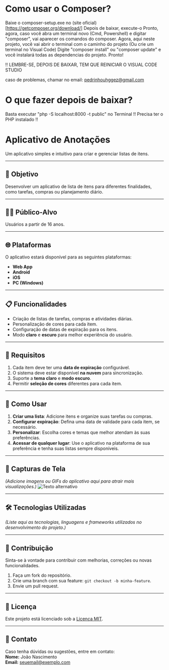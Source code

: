 # Como usar o Composer?
Baixe o composer-setup.exe no (site oficial)[https://getcomposer.org/download/]
Depois de baixar, execute-o
Pronto, agora, caso você abra um terminal novo (Cmd, Powershell) e digitar "composer", vai aparecer os comandos do composer.
Agora, aqui neste projeto, você vai abrir o terminal com o caminho do projeto (Ou crie um terminal no Visual Code)
Digite "composer install" ou "composer update" e você instalará todas as dependencias do projeto.
Pronto!

!! LEMBRE-SE, DEPOIS DE BAIXAR, TEM QUE REINICIAR O VISUAL CODE STUDIO

caso de problemas, chamar no email: pedrinhouhggez@gmail.com

# O que fazer depois de baixar?
Basta executar "php -S localhost:8000 -t public" no Terminal 
!! Precisa ter o PHP instalado !!

# Aplicativo de Anotações

Um aplicativo simples e intuitivo para criar e gerenciar listas de itens.

---

## 🎯 **Objetivo**
Desenvolver um aplicativo de lista de itens para diferentes finalidades, como tarefas, compras ou planejamento diário.

---

## 🧑‍💻 **Público-Alvo**
Usuários a partir de 16 anos.

---

## 🌐 **Plataformas**
O aplicativo estará disponível para as seguintes plataformas:
- **Web App**  
- **Android**  
- **iOS**  
- **PC (Windows)**  

---

## 📋 **Funcionalidades**
- Criação de listas de tarefas, compras e atividades diárias.
- Personalização de cores para cada item.
- Configuração de datas de expiração para os itens.
- Modo **claro** e **escuro** para melhor experiência do usuário.

---

## 📌 **Requisitos**
1. Cada item deve ter uma **data de expiração** configurável.  
2. O sistema deve estar disponível **na nuvem** para sincronização.  
3. Suporte a **tema claro** e **modo escuro**.  
4. Permitir **seleção de cores** diferentes para cada item.

---

## 🚀 **Como Usar**
1. **Criar uma lista**: Adicione itens e organize suas tarefas ou compras.  
2. **Configurar expiração**: Defina uma data de validade para cada item, se necessário.  
3. **Personalizar**: Escolha cores e temas que melhor atendam às suas preferências.  
4. **Acessar de qualquer lugar**: Use o aplicativo na plataforma de sua preferência e tenha suas listas sempre disponíveis.

---

## 📱 **Capturas de Tela**
*(Adicione imagens ou GIFs do aplicativo aqui para atrair mais visualizações.)*
![Texto alternativo](caminho/para/a/imagem)


---

## 🛠️ **Tecnologias Utilizadas**
*(Liste aqui as tecnologias, linguagens e frameworks utilizados no desenvolvimento do projeto.)*

---

## 📌 **Contribuição**
Sinta-se à vontade para contribuir com melhorias, correções ou novas funcionalidades.  
1. Faça um fork do repositório.  
2. Crie uma branch com sua feature: `git checkout -b minha-feature`.  
3. Envie um pull request.

---

## 📝 **Licença**
Este projeto está licenciado sob a [Licença MIT](LICENSE).

---

## 📧 **Contato**
Caso tenha dúvidas ou sugestões, entre em contato:  
**Nome:** João Nascimento  
**Email:** [seuemail@exemplo.com](mailto:seuemail@exemplo.com)